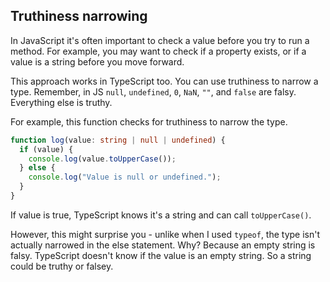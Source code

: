 ## Truthiness narrowing

In JavaScript it's often important to check a value before you try to run a method. For example, you may want to check if a property exists, or if a value is a string before you move forward.

This approach works in TypeScript too. You can use truthiness to narrow a type. Remember, in JS `null`, `undefined`, `0`, `NaN`, `""`, and `false` are falsy. Everything else is truthy.

For example, this function checks for truthiness to narrow the type.

```ts
function log(value: string | null | undefined) {
  if (value) {
    console.log(value.toUpperCase());
  } else {
    console.log("Value is null or undefined.");
  }
}
```

If value is true, TypeScript knows it's a string and can call `toUpperCase()`.

However, this might surprise you - unlike when I used `typeof`, the type isn't actually narrowed in the else statement. Why? Because an empty string is falsy. TypeScript doesn't know if the value is an empty string. So a string could be truthy or falsey.
